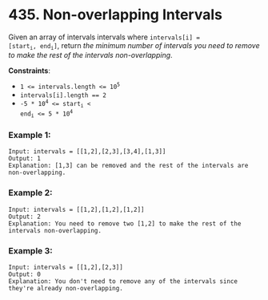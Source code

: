 # 435. Non-overlapping Intervals

Given an array of intervals intervals where <code>intervals[i] = [start<sub>i</sub>, end<sub>i</sub>]</code>, return *the minimum number of intervals you need to remove to make the rest of the intervals non-overlapping*.

**Constraints**:
- <code>1 <= intervals.length <= 10<sup>5</sup></code>
- `intervals[i].length == 2`
- <code>-5 * 10<sup>4</sup> <= start<sub>i</sub> < end<sub>i</sub> <= 5 * 10<sup>4</sup></code>

### Example 1:
```
Input: intervals = [[1,2],[2,3],[3,4],[1,3]]
Output: 1
Explanation: [1,3] can be removed and the rest of the intervals are non-overlapping.
```

### Example 2:
```
Input: intervals = [[1,2],[1,2],[1,2]]
Output: 2
Explanation: You need to remove two [1,2] to make the rest of the intervals non-overlapping.
```

### Example 3:
```
Input: intervals = [[1,2],[2,3]]
Output: 0
Explanation: You don't need to remove any of the intervals since they're already non-overlapping.
```
